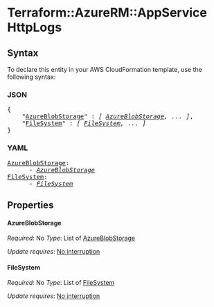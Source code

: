 # Terraform::AzureRM::AppService HttpLogs

## Syntax

To declare this entity in your AWS CloudFormation template, use the following syntax:

### JSON

<pre>
{
    "<a href="#azureblobstorage" title="AzureBlobStorage">AzureBlobStorage</a>" : <i>[ <a href="httplogs-azureblobstorage.md">AzureBlobStorage</a>, ... ]</i>,
    "<a href="#filesystem" title="FileSystem">FileSystem</a>" : <i>[ <a href="httplogs-filesystem.md">FileSystem</a>, ... ]</i>
}
</pre>

### YAML

<pre>
<a href="#azureblobstorage" title="AzureBlobStorage">AzureBlobStorage</a>: <i>
      - <a href="httplogs-azureblobstorage.md">AzureBlobStorage</a></i>
<a href="#filesystem" title="FileSystem">FileSystem</a>: <i>
      - <a href="httplogs-filesystem.md">FileSystem</a></i>
</pre>

## Properties

#### AzureBlobStorage

_Required_: No
_Type_: List of <a href="httplogs-azureblobstorage.md">AzureBlobStorage</a>

_Update requires_: [No interruption](https://docs.aws.amazon.com/AWSCloudFormation/latest/UserGuide/using-cfn-updating-stacks-update-behaviors.html#update-no-interrupt)

#### FileSystem

_Required_: No
_Type_: List of <a href="httplogs-filesystem.md">FileSystem</a>

_Update requires_: [No interruption](https://docs.aws.amazon.com/AWSCloudFormation/latest/UserGuide/using-cfn-updating-stacks-update-behaviors.html#update-no-interrupt)

